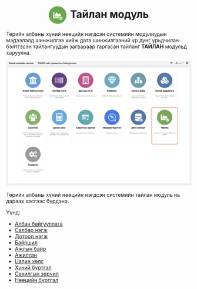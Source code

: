 
<h1 align="center"><img src="../assets/images/modules/reports.svg" style="width: 48px;vertical-align: middle;padding-right: 10px;"/>Тайлан модуль</h1>

Төрийн албаны хүний нөөцийн нэгдсэн системийн модулиудын мэдээлэлд шинжилгээ хийж дата шинжилгээний үр дүнг урьдчилан бэлтгэсэн тайлангуудын загвараар гаргасан тайланг **ТАЙЛАН** модульд харуулна. 
<br>

![](../assets/images/modules/reports/home.png)

Төрийн албаны хүний нөөцийн нэгдсэн системийн тайлан модуль нь дараах хэсгээс бүрдэнэ.

Үүнд:

- [Албан байгууллага](../legal_entities/report.md)
- [Салбар нэгж](../business_units/report.md)
- [Дотоод нэгж](../departments/report.md)
- [Байршил](../locations/report.md)
- [Ажлын байр](../positions/report.md)
- [Ажилтан](../workers/report.md)
- [Цалин хөлс](../salaries/report.md)
- [Хүний бүртгэл](../people/report.md)
- [Сахилгын зөрчил](../disciplinaries/report.md)
- [Нөөцийн бүртгэл](../resources/report.md)
